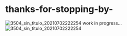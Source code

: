 # thanks-for-stopping-by-
![3504_sin_titulo_20210702222254](https://user-images.githubusercontent.com/88029789/129676607-6163f22b-79c5-43c7-870f-7cac8ec1dd8a.png) 
work in progress...
![3504_sin_titulo_20210702222254](https://user-images.githubusercontent.com/88029789/129676607-6163f22b-79c5-43c7-870f-7cac8ec1dd8a.png) 
